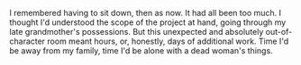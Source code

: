 I remembered having to sit down, then as now. It had all been too much. I thought I'd understood the scope of the project at hand, going through my late grandmother's possessions. But this unexpected and absolutely out-of-character room meant hours, or, honestly, days of additional work. Time I'd be away from my family, time I'd be alone with a dead woman's things. 